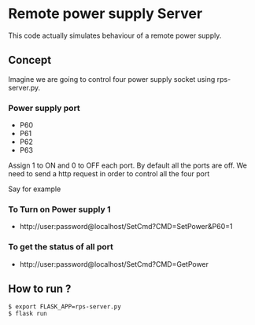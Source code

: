 # Remote power supply Server

This code actually simulates  behaviour of a 
remote power supply.

## Concept

Imagine we are going to control four power supply socket
using rps-server.py.

### Power supply port

- P60 
- P61
- P62
- P63

Assign 1 to ON and 0 to OFF each port.
By default all the ports are off.
We need to send a http request in order to control all the four port

Say for example

### To Turn on Power supply 1 

* http://user:password@localhost/SetCmd?CMD=SetPower&P60=1

### To get the status of all port

* http://user:password@localhost/SetCmd?CMD=GetPower
 
## How to run ?

```
$ export FLASK_APP=rps-server.py
$ flask run
```


